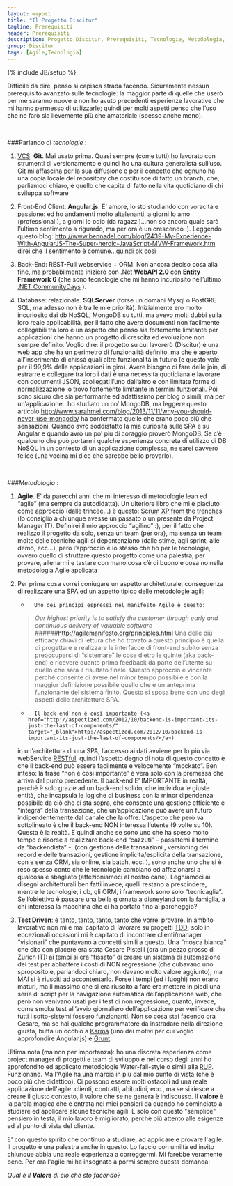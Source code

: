```yaml
---
layout: wvpost
title: "Il Progetto Discitur"
tagline: Prerequisiti
header: Prerequisiti
description: Progetto Discitur, Prerequisiti, Tecnologie, Metodologia, Agile
group: Discitur
tags: [Agile,Tecnologia]
---
```

{% include JB/setup %}

Difficile da dire, penso si capisca strada facendo. Sicuramente nessun
prerequisito avanzato sulle tecnologie: la maggior parte di quelle che userò
per me saranno nuove e non ho avuto precedenti esperienze lavorative che mi
hanno permesso di utilizzarle; quindi per molti aspetti penso che l’uso che ne
farò sia lievemente più che amatoriale (spesso anche meno). 

 

###Parlando di _tecnologie_ :
 

1.    <a href="http://en.wikipedia.org/wiki/Version_control_systems" target="_blank">VCS</a>: **Git**. Mai usato prima. Quasi sempre (come tutti) ho lavorato con strumenti di versionamento e quindi ho una cultura generalista sull’uso. Git mi affascina per la sua diffusione e per il concetto che ognuno ha una copia locale del repository che costituisce di fatto un branch, che, parliamoci chiaro, è quello che capita di fatto nella vita quotidiano di chi sviluppa software

2.    Front-End
Client: **Angular.js**. E’ amore, lo sto studiando con voracità e passione: ed ho
andamenti molto altalenanti, a giorni lo amo (professional!), a giorni lo odio
(da ragazzi)…non so ancora quale sarà l’ultimo sentimento a riguardo, ma per
ora è un crescendo :). Leggendo questo
blog: <a href="http://www.bennadel.com/blog/2439-My-Experience-With-AngularJS-The-Super-heroic-JavaScript-MVW-Framework.htm" target="_blank">http://www.bennadel.com/blog/2439-My-Experience-With-AngularJS-The-Super-heroic-JavaScript-MVW-Framework.htm</a> direi che il sentimento è comune...quindi ok così

3.    Back-End: REST-Full webservice + ORM. Non ancora deciso cosa alla
fine, ma probabilmente inizierò con .Net **WebAPI 2.0** con **Entity Framework 6** (che
sono tecnologie che mi hanno incuriosito nell’ultimo <a href="http://www.communitydays.it/events/communitydays2013-roma/" target="_blank">.NET CommunityDays</a> ).

4.    Database:
relazionale. **SQLServer** (forse un domani Mysql o PostGRE SQL, ma adesso non è
tra le mie priorità). Inizialmente ero molto incuriosito dai db NoSQL, MongoDB
su tutti, ma avevo molti dubbi sulla loro reale applicabilità, per il fatto che
avere documenti non facilmente collegabili tra loro è un aspetto che penso sia
fortemente limitante per applicazioni che hanno un progetto di crescita ed
evoluzione non sempre definito. Voglio dire: il progetto su cui lavorerò
(Discitur) è una web app che ha un perimetro di funzionalità definito, ma che è
aperto all’inserimento di chissà quali altre funzionalità in futuro (e questo
vale per il 99,9% delle applicazioni in giro). Avere bisogno di fare delle
join, di estrarre e collegare tra loro i dati è una necessità quotidiana e
lavorare con documenti JSON, scollegati l’uno dall’altro e con limitate forme
di normalizzazione lo trovo fortemente limitante in termini funzionali. Poi
sono sicuro che sia performante ed adattissimo per blog o simili, ma per
un’applicazione…ho studiato un po’ MongoDB, ma leggere questo articolo <a href="http://www.sarahmei.com/blog/2013/11/11/why-you-should-never-use-mongodb/" target="_blank">http://www.sarahmei.com/blog/2013/11/11/why-you-should-never-use-mongodb/</a> ha confermato quelle che erano poco più che
sensazioni. Quando avrò soddisfatto la mia curiosità sulle SPA e su Angular e
quando avrò un po’ più di coraggio proverò MongoDB. Se c’è qualcuno che può
portarmi qualche esperienza concreta di utilizzo di DB NoSQL in un contesto di
un applicazione complessa, ne sarei davvero felice (una vocina mi dice che
sarebbe bello provarlo).

 

###_Metodologia_ :

1.    **Agile**. E’ da parecchi
anni che mi interesso di metodologie lean ed “agile” (ma sempre da
autodidatta). Un ulteriore libro che mi è piaciuto come approccio (dalle
trincee…) è questo: <a href="http://www.infoq.com/minibooks/scrum-xp-from-the-trenches" target="_blank">Scrum XP from the trenches</a>
(lo consiglio a chiunque avesse un passato o un presente da Project Manager IT).
Definirei il mio approccio “agilino” :), per il fatto che realizzo il progetto da solo, senza un team (per ora),
ma senza un team molte delle tecniche agili si depontenziano (dalle stime, agli
sprint, alle demo, ecc…), però l’approccio è lo stesso che ho per le
tecnologie, ovvero quello di sfruttare questo progetto come una palestra, per
provare, allenarmi e tastare con mano cosa c’è di buono e cosa no nella
metodologia Agile applicata

2.    Per prima
cosa vorrei coniugare un aspetto architetturale, conseguenza di realizzare una <a href="http://en.wikipedia.org/wiki/Single_Page_Application" target="_blank">SPA</a> ed un aspetto tipico delle metodologie agili:

        -       Uno dei principi espressi nel manifesto Agile è questo: 
        >_Our highest priority is to satisfy the customer through early and
        >continuous delivery of valuable software_
        >######<a href="http://agilemanifesto.org/principles.html" target="_blank">http://agilemanifesto.org/principles.html</a>
        Una delle più efficacy chiavi di lettura che ho trovato a questo principio è 
        quella di progettare e realizzare le interfacce di front-end subito senza
        preoccuparsi di “sistemare” le cose dietro le quinte (aka back-end) e ricevere
        quanto prima feedback da parte dell’utente su quello che sarà il risultato
        finale. Questo approccio è vincente perché consente di avere nel minor tempo
        possibile e con la maggior definizione possibile quello che è un anteprima
        funzionante del sistema finito. Questo si sposa bene con uno degli aspetti
        delle architetture SPA.

        -       Il back-end non è così importante (<a href="http://aspectized.com/2012/10/backend-is-important-its-just-the-last-of-components/" target="_blank">http://aspectized.com/2012/10/backend-is-important-its-just-the-last-of-components/</a>)
        in un’architettura di una SPA, l’accesso ai dati avviene per lo più via
        webService <a href="http://en.wikipedia.org/wiki/Restful" target="_blank">RESTful</a>, quindi l’aspetto degno di nota di questo concetto è che il
        back-end può essere facilmente e velocemente “mockato”. Ben inteso: la frase
        “non è così importante” è vera solo con la premessa che arriva dal punto
        precedente. Il back-end E’ IMPORTANTE in realtà, perché è solo grazie ad un
        back-end solido, che individua le giuste entità, che incapsula le logiche di
        business con la minor dipendenza possibile da ciò che ci sta sopra, che
        consente una gestione efficiente e “integra” della transazione, che
        un’applicazione può avere un futuro indipendentemente dal canale che la offre.
        L’aspetto che però va sottolineato è che il back-end NON interessa l’utente (9 volte su 10). 
        Questa è la realtà. E quindi anche se sono uno che ha speso molto
        tempo e risorse a realizzare back-end “cazzuti” – passatemi il termine da
        “backendista” -  (con gestione delle
        transazioni , versioning dei record e delle transazioni, gestione
        implicita/esplicita della transazione, con e senza ORM, sia online, sia batch,
        ecc..), sono anche uno che si è reso spesso conto che le tecnologie cambiano ed
        affezionarsi a qualcosa è sbagliato (affezioniamoci al nostro cane). Leghiamoci
        ai disegni architetturali ben fatti invece, quelli restano a prescindere,
        mentre le tecnologie, i db, gli ORM, i framework sono solo “tecnicaglia”. Se
        l’obiettivo è passare una bella giornata a disneyland con la famiglia, a chi
        interessa la macchina che ci ha portato fino al parcheggio?


3.    **Test Driven**: è tanto, tanto, tanto, tanto che vorrei provare. In ambito lavorativo non mi è
mai capitato di lavorare su progetti <a href="http://en.wikipedia.org/wiki/Test_Driven_Development" target="_blank">TDD</a>; solo in eccezionali occasioni mi è
capitato di incontrare clienti/manager “visionari” che puntavano a concetti
simili a questo. Una “mosca bianca” che cito con piacere era stata Cesare
Pistelli (ora un pezzo grosso di Zurich IT): ai tempi si era “fissato” di
creare un sistema di automazione dei test per abbattere i costi di NON
regressione (che cubavano uno sproposito e, parlandoci chiaro, non davano molto
valore aggiunto); ma MAI si è riusciti ad accontentarlo. Forse i tempi (ed i
luoghi) non erano maturi, ma il massimo che si era riuscito a fare era mettere
in piedi una serie di script per la navigazione automatica dell’applicazione
web, che però non venivano usati per i test di non regressione, quanto, invece,
come smoke test all’avvio giornaliero dell’applicazione per verificare che
tutti i sotto-sistemi fossero funzionanti. Non so cosa stai facendo ora Cesare,
ma se hai qualche programmatore da instradare nella direzione giusta, butta un
occhio a <a href="http://karma-runner.github.io/0.10/index.html" target="_blank">Karma</a>
(uno dei motivi per cui voglio approfondire Angular.js) e <a href="http://gruntjs.com/" target="_blank">Grunt</a>.

Ultima nota (ma non per importanza): ho una discreta esperienza come project manager
di progetti e team di sviluppo e nel corso degli anni ho approfondito ed applicato
metodologie Water-fall-style o simili alla <a href="http://en.wikipedia.org/wiki/IBM_Rational_Unified_Process" target="_blank">RUP</a>.
Funzionano. Ma l'Agile ha una marcia in più dal mio punto di vista (che è poco più che didattico). 
Ci possono essere molti ostacoli ad una reale 
applicazione dell'agile: clienti, contratti, abitudini, ecc., ma se si riesce 
a creare il giusto contesto, il valore che se ne genera è indiscusso. Il **valore** è la
parola magica che è entrata nei miei pensieri da quando ho cominciato a studiare ed applicare
alcune tecniche agili. E solo con questo "semplice" pensiero in testa, il mio lavoro è migliorato, perchè più attento
alle esigenze ed al punto di vista del cliente.

E' con questo spirito che continuo a studiare, ad applicare e provare l'agile. Il progetto
è una palestra anche in questo. Lo faccio con umiltà ed invito chiunque abbia una reale
esperienza a correggermi. Mi farebbe veramente bene. Per ora l'agile mi ha insegnato
a pormi sempre questa domanda: 

_Qual è il **Valore** di ciò che sto facendo?_